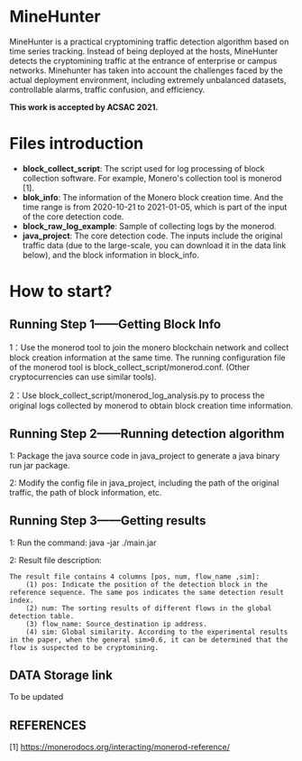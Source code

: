 # MineHunter

MineHunter is a practical cryptomining traffic detection algorithm based on time series tracking. Instead of being deployed at the hosts, MineHunter detects the cryptomining traffic at the entrance of enterprise or campus networks. Minehunter has taken into account the challenges faced by the actual deployment environment, including extremely unbalanced datasets, controllable alarms, traffic confusion, and efficiency.

**This work is accepted by ACSAC 2021.**

# Files introduction

* **block\_collect\_script**: The script used for log processing of block collection software. For example, Monero's collection tool is monerod [1].
* **blok\_info**: The information of the Monero block creation time. And the time range is from 2020-10-21 to 2021-01-05, which is part of the input of the core detection code.
* **block\_raw\_log\_example**: Sample of collecting logs by the monerod.
* **java\_project**: The core detection code. The inputs include the original traffic data (due to the large-scale, you can download it in the data link below), and the block information in block\_info.

# How to start?

## Running Step 1——Getting Block Info

1：Use the monerod tool to join the monero blockchain network and collect block creation information at the same time. The running configuration file of the monerod tool is block\_collect\_script/monerod.conf. (Other cryptocurrencies can use similar tools).

2：Use block\_collect\_script/monerod\_log\_analysis.py to process the original logs collected by monerod to obtain block creation time information.

## Running Step 2——Running detection algorithm

1: Package the java source code in java\_project to generate a java binary run jar package.

2: Modify the config file in java\_project, including the path of the original traffic, the path of block information, etc.

## Running Step 3——Getting results

1: Run the command: java -jar ./main.jar

2: Result file description:

	The result file contains 4 columns [pos, num, flow_name ,sim]:
		(1) pos: Indicate the position of the detection block in the reference sequence. The same pos indicates the same detection result index.
		(2) num: The sorting results of different flows in the global detection table.
		(3) flow_name: Source_destination ip address.
		(4) sim: Global similarity. According to the experimental results in the paper, when the general sim>0.6, it can be determined that the flow is suspected to be cryptomining. 

## DATA Storage link

To be updated


## REFERENCES
[1] https://monerodocs.org/interacting/monerod-reference/